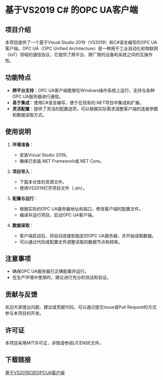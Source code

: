 # 基于VS2019 C# 的OPC UA客户端

## 项目介绍

本项目提供了一个基于Visual Studio 2019（VS2019）和C#语言编写的OPC UA客户端。OPC UA（OPC Unified Architecture）是一种用于工业自动化和物联网（IoT）领域的通信协议，它提供了跨平台、跨厂商的设备和系统之间的互操作性。

## 功能特点

- **跨平台支持**：OPC UA客户端能够在Windows操作系统上运行，支持与各种OPC UA服务器进行通信。
- **易于集成**：使用C#语言编写，便于在现有的.NET项目中集成和扩展。
- **灵活配置**：提供了灵活的配置选项，可以根据实际需求调整客户端的连接参数和数据读取方式。

## 使用说明

1. **环境准备**：
   - 安装Visual Studio 2019。
   - 确保已安装.NET Framework或.NET Core。

2. **项目导入**：
   - 下载本仓库的资源文件。
   - 使用VS2019打开项目文件（.sln）。

3. **配置与运行**：
   - 根据实际的OPC UA服务器地址和端口，修改客户端的配置文件。
   - 编译并运行项目，启动OPC UA客户端。

4. **数据读取**：
   - 客户端启动后，将自动连接到指定的OPC UA服务器，并开始读取数据。
   - 可以通过代码或配置文件调整读取的数据节点和频率。

## 注意事项

- 确保OPC UA服务器已正确配置并运行。
- 在生产环境中使用时，建议进行充分的测试和验证。

## 贡献与反馈

欢迎大家提出问题、建议或贡献代码。可以通过提交Issue或Pull Request的方式参与本项目的开发。

## 许可证

本项目采用MIT许可证，详情请参阅LICENSE文件。

## 下载链接

[基于VS2019C的OPCUA客户端](https://pan.quark.cn/s/fe2768ebf61b)